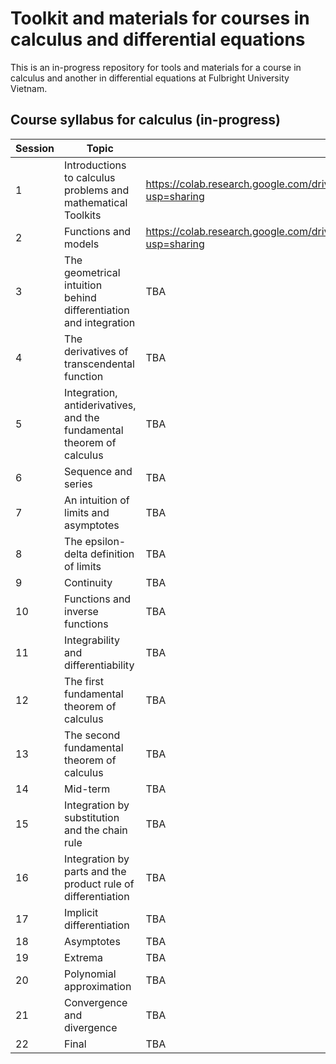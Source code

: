 # Toolkit and materials for courses in calculus and differential equations

This is an in-progress repository for tools and materials for a course in calculus and another in differential equations at Fulbright University Vietnam.

## Course syllabus for calculus (in-progress)

| Session | Topic | Colab file |
|---| --- | --- |
| 1 | Introductions to calculus problems and mathematical Toolkits | https://colab.research.google.com/drive/16C0b4dsViJMuRzYowiUG7Q6z5-YvYOzf?usp=sharing |
| 2 | Functions and models | https://colab.research.google.com/drive/1H41Q7ZILCkSQuJws70eW3vGJWnxwfgJ7?usp=sharing |
| 3 | The geometrical intuition behind differentiation and integration | TBA |
| 4 | The derivatives of transcendental function | TBA |
| 5 | Integration, antiderivatives, and the fundamental theorem of calculus | TBA |
| 6 | Sequence and series | TBA |
| 7 | An intuition of limits and asymptotes | TBA |
| 8 | The epsilon-delta definition of limits | TBA |
| 9 | Continuity | TBA | TBA | TBA |
| 10 | Functions and inverse functions | TBA |
| 11 | Integrability and differentiability | TBA |
| 12 | The first fundamental theorem of calculus | TBA |
| 13 | The second fundamental theorem of calculus | TBA |
| 14 | Mid-term | TBA | TBA | TBA |
| 15 | Integration by substitution and the chain rule | TBA |
| 16 | Integration by parts and the product rule of differentiation | TBA |
| 17 | Implicit differentiation | TBA |
| 18 | Asymptotes | TBA |
| 19 | Extrema | TBA|
| 20 | Polynomial approximation | TBA |
| 21 | Convergence and divergence | TBA |
| 22 | Final | TBA |
